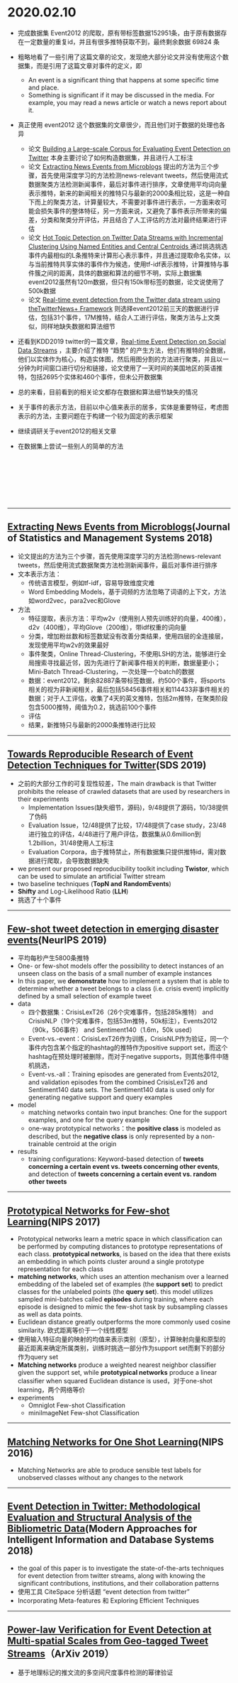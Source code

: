 # 2020.02.10

* 完成数据集 Event2012 的爬取，原有带标签数据152951条，由于原有数据存在一定数量的重复id，并且有很多推特获取不到，最终剩余数据 69824 条
* 粗略地看了一些引用了这篇文章的论文，发现绝大部分论文并没有使用这个数据集，而是引用了这篇文章对事件的定义，即
  * An event is a significant thing that happens at some specific time and place.
  * Something is significant if it may be discussed in the media. For example, you may read a news article or watch a news report about it.
* 真正使用 event2012 这个数据集的文章很少，而且他们对于数据的处理也各异
  * 论文 [Building a Large-scale Corpus for Evaluating Event Detection on Twitter](https://kopernio.com/viewer?doi=10.1145/2505515.2505695&route=1) 本身主要讨论了如何构造数据集，并且进行人工标注
  * 论文 [Extracting News Events from Microblogs](https://arxiv.org/pdf/1806.07573v1.pdf) 提出的方法为三个步骤，首先使用深度学习的方法检测news-relevant tweets，然后使用流式数据聚类方法检测新闻事件，最后对事件进行排序，文章使用平均词向量表示推特，新来的新闻相关的推特只与最新的2000条相比较，这是一种自下而上的聚类方法，计算量较大，不需要对事件进行表示，一方面来收可能会损失事件的整体特征，另一方面来说，又避免了事件表示所带来的偏差，分类和聚类分开评估，并且结合了人工评估的方法对最终结果进行评估
  * 论文 [Hot Topic Detection on Twitter Data Streams with Incremental Clustering Using Named Entities and Central Centroids ](https://ieeexplore.ieee.org/stamp/stamp.jsp?tp=&arnumber=8713730) 通过挑选挑选事件内最相似的L条推特来计算形心表示事件，并且通过提取命名实体，以与当前推特共享实体的事件作为候选，使用tf-idf表示推特，计算推特与事件簇之间的距离，具体的数据和算法的细节不明，实际上数据集event2012虽然有120m数据，但只有150k带标签的数据，论文说使用了500k数据
  * 论文 [Real-time event detection from the Twitter data stream using theTwitterNews+ Framework](https://reader.elsevier.com/reader/sd/pii/S0306457317305447?token=7E3DF044B3D935C12F4DB53B0546F929CDAC0FE5A7B1403D490EACFA7041FA7266AA723D0179419F2705442A5FD98F05) 则选择event2012前三天的数据进行评估，包括31个事件，17M推特，结合人工进行评估，聚类方法与上文类似，同样地缺失数据和算法细节
* 还看到KDD2019 twitter的一篇文章，[Real-time Event Detection on Social Data Streams](https://arxiv.org/pdf/1907.11229.pdf) ，主要介绍了推特 “趋势” 的产生方法，他们有推特的全数据，他们以实体作为核心，构造实体图，然后用图分割的方法进行聚类，并且以一分钟为时间窗口进行切分和链接，论文使用了一天时间的美国地区的英语推特，包括2695个实体和460个事件，但未公开数据集



* 总的来看，目前看到的相关论文都存在数据和算法细节缺失的情况
* 关于事件的表示方法，目前以中心值来表示的居多，实体是重要特征，考虑图表示的方法，主要问题在于构建一个较为固定的表示框架
* 继续调研关于event2012的相关文章
* 在数据集上尝试一些别人的简单的方法




<br>
<br>
<br>
<br>
<br>
<br>




---

## [Extracting News Events from Microblogs](https://arxiv.org/pdf/1806.07573v1.pdf)(Journal of Statistics and Management Systems 2018)

* 论文提出的方法为三个步骤，首先使用深度学习的方法检测news-relevant tweets，然后使用流式数据聚类方法检测新闻事件，最后对事件进行排序
* 文本表示方法：
  * 传统语言模型，例如tf-idf，容易导致维度灾难
  * Word Embedding Models，基于词频的方法忽略了词语的上下文，方法如word2vec，para2vec和Glove
* 方法
  * 特征提取，表示方法：平均w2v（使用别人预先训练好的向量，400维），d2v（400维），平均Glove（200维），带idf权重的词向量
  * 分类，增加粉丝数和标签数斌没有改善分类结果，使用四层的全连接层，发现使用平均w2v的效果最好
  * 事件聚类，Online Thread-Clustering，不使用LSH的方法，能够进行全局搜索寻找最近邻，因为先进行了新闻事件相关的判断，数据量更小；Mini-Batch Thread-Clustering，一次处理一个batch的数据
  * 数据：event2012，剩余82887条带标签数据，约500个事件，将sports相关的视为非新闻相关，最后包括58456事件相关和114433非事件相关的数据；对于人工评估，收集了4天的英文推特，包括2m推特，在聚类阶段包含5000推特，阈值为0.2，挑选前100个事件
  * 评估
  * 结果，新推特只与最新的2000条推特进行比较



---

## [Towards Reproducible Research of Event Detection Techniques for Twitter](https://ieeexplore.ieee.org/stamp/stamp.jsp?tp=&arnumber=8789859)(SDS 2019)

* 之前的大部分工作的可复现性较差，The main drawback is that Twitter prohibits the release of crawled datasets that are used by researchers in their experiments
  * Implementation Issues(缺失细节，源码)，9/48提供了源码，10/38提供了伪码
  * Evaluation Issue，12/48提供了比较，17/48提供了case study，23/48进行独立的评估，4/48进行了用户评估，数据集从0.6million到1.2billion，31/48使用人工标注
  * Evaluation Corpora，由于推特禁止，所有数据集只提供推特id，需对数据进行爬取，会导致数据缺失
* we present our proposed reproducibility toolkit including **Twistor**, which can be used to simulate an artificial Twitter stream
* two baseline techniques (**TopN and RandomEvents**)
* **Shifty** and Log-Likelihood Ratio (**LLH**)
* 挑选了十个事件



---

## [Few-shot tweet detection in emerging disaster events](https://arxiv.org/pdf/1910.02290.pdf)(NeurIPS 2019)

* 平均每秒产生5800条推特
* One- or few-shot models offer the possibility to detect instances of an unseen class on the basis of a small number of example instances
* In this paper, we **demonstrate** how to implement a system that is able to determine whether a tweet belongs to a class (i.e. crisis event) implicitly defined by a small selection of example tweet
* data
  * 四个数据集：CrisisLexT26（26个灾难事件，包括285k推特） and CrisisNLP（19个灾难事件，包括53m推特，50k标注），Events2012（90k，506事件） and Sentiment140（1.6m，50k used）
  * Event-vs.-event：CrisisLexT26作为训练，CrisisNLP作为验证，同一个事件内包含某个指定的hashtag的推特作为positive support set，而这个hashtag在预处理时被删除，而对于negative supports，则其他事件中随机挑选，
  * Event-vs.-all：Training episodes are generated from Events2012, and validation episodes from the combined CrisisLexT26 and Sentiment140 data sets. The Sentiment140 data is used only for generating negative support and query examples
* model
  * matching networks contain two input branches: One for the support examples, and one for the query example
  * one-way prototypical networks：the **positive class** is modeled as described, but the **negative class** is only represented by a non-trainable centroid at the origin
* results
  * training configurations: Keyword-based detection of **tweets concerning a certain event vs. tweets concerning other events**, and detection of **tweets concerning a certain event vs. random other tweets**



---

## [Prototypical Networks for Few-shot Learning](https://arxiv.org/pdf/1703.05175.pdf)(NIPS 2017)

* Prototypical networks learn a metric space in which classification can be performed by computing distances to prototype representations of each class. **prototypical networks**, is based on the idea that there exists an embedding in which points cluster around a single prototype representation for each class
* **matching networks**, which uses an attention mechanism over a learned embedding of the labeled set of examples (the **support set**) to predict classes for the unlabeled points (the **query set**). this model utilizes sampled mini-batches called **episodes** during training, where each episode is designed to mimic the few-shot task by subsampling classes as well as data points.
* Euclidean distance greatly outperforms the more commonly used cosine similarity. 欧式距离等价于一个线性模型
* 使用输入特征向量的映射的均值来表示类别（原型），计算映射向量和原型的最近距离来确定所属类别，训练时挑选一部分作为support set而剩下的部分作为query set
* **Matching networks**  produce a weighted nearest neighbor classifier given the support set, while **prototypical networks** produce a linear classifier when squared Euclidean distance is used，对于one-shot learning，两个网络等价
* experiments
  * Omniglot Few-shot Classification
  * miniImageNet Few-shot Classification



---

## [Matching Networks for One Shot Learning](https://arxiv.org/pdf/1606.04080.pdf)(NIPS 2016)

* Matching Networks are able to produce sensible test labels for unobserved classes without any changes to the network



---

## [Event Detection in Twitter: Methodological Evaluation and Structural Analysis of the Bibliometric Data](https://link.springer.com/content/pdf/10.1007%2F978-3-319-76081-0_9.pdf)(Modern Approaches for Intelligent Information and Database Systems 2018)

* the goal of this paper is to investigate the state-of-the-arts techniques for event detection from twitter streams, along with knowing the significant contributions, institutions, and their collaboration patterns
* 使用工具 CiteSpace 分析话题 “event detection from twitter”
* Incorporating Meta-features 和 Exploring Efficient Techniques



---

## [Power-law Verification for Event Detection at Multi-spatial Scales from Geo-tagged Tweet Streams](https://arxiv.org/pdf/1906.05063v1.pdf)（ArXiv 2019）

* 基于地理标记的推文流的多空间尺度事件检测的幂律验证

